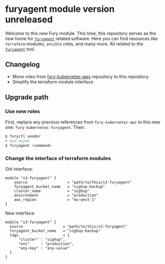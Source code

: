 # furyagent module version unreleased

Welcome to this new Fury module. This time, this repository serves as the new home for [`furyagent`] related software.
Here you can find resources like `terraform` modules, `ansible` roles, and many more.
All related to the [`furyagent`] tool.

## Changelog

- Move roles from [fury-kubernetes-aws](https://github.com/sighupio/fury-kubernetes-aws) repository to this repository.
- Simplify the terraform module interface

## Upgrade path

### Use new roles

First, replace any previous references from `fury-kubernetes-aws` to this new one: `fury-kubernetes-furyagent`. Then:

```bash
$ furyctl vendor
# And maybe
$ furyagent <command>
```

[`furyagent`]: https://github.com/sighupio/furyagent

### Change the interface of terraform modules

Old interface:

```hcl
module "s3-furyagent" {
    source                  = "path/to/this/s3-furyagent"
    furyagent_bucket_name   = "sighup-backup"
    cluster_name            = "sighup"
    environment             = "production"
    aws_region              = "eu-west-1"
}
```

New interface:

```hcl
module "s3-furyagent" {
  source                  = "path/to/this/s3-furyagent"
  furyagent_bucket_name   = "sighup-backup"
  tags                    = {
      "cluster" : "sighup",
      "env"     : "production",
      "any-key" : "any-value"
  }
}
```

